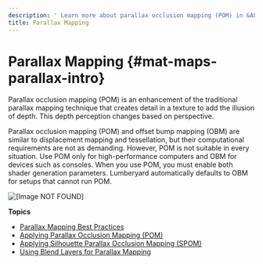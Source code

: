 ```yaml
---
description: ' Learn more about parallax occlusion mapping (POM) in &ALYlong;. '
title: Parallax Mapping
---
```

# Parallax Mapping {#mat-maps-parallax-intro}

Parallax occlusion mapping \(POM\) is an enhancement of the traditional parallax mapping technique that creates detail in a texture to add the illusion of depth\. This depth perception changes based on perspective\.

Parallax occlusion mapping \(POM\) and offset bump mapping \(OBM\) are similar to displacement mapping and tessellation, but their computational requirements are not as demanding\. However, POM is not suitable in every situation\. Use POM only for high\-performance computers and OBM for devices such as consoles\. When you use POM, you must enable both shader generation parameters\. Lumberyard automatically defaults to OBM for setups that cannot run POM\.

![\[Image NOT FOUND\]](/images/shared/shared-parallax-example.gif)

**Topics**
+ [Parallax Mapping Best Practices](/docs/userguide/materials/maps/parallax-best-practices.md)
+ [Applying Parallax Occlusion Mapping \(POM\)](/docs/userguide/materials/maps/parallax-pom.md)
+ [Applying Silhouette Parallax Occlusion Mapping \(SPOM\)](/docs/userguide/materials/maps/parallax-spom.md)
+ [Using Blend Layers for Parallax Mapping](/docs/userguide/materials/maps/parallax-blending.md)